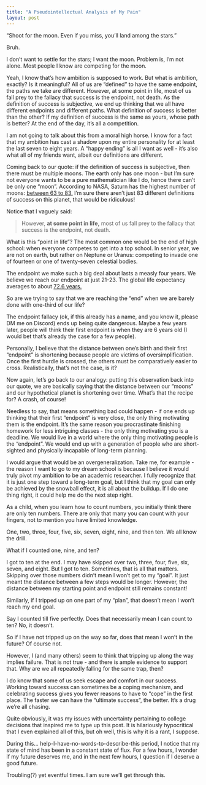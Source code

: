 ```yaml
---
title: "A Pseudointellectual Analysis of My Pain"
layout: post
---
```


“Shoot for the moon. Even if you miss, you’ll land among the stars.”

Bruh.

I don’t want to settle for the stars; I want the moon. Problem is, I’m not alone. Most people I know are competing for the moon.


Yeah, I know that’s how ambition is supposed to work. But what is ambition, exactly? Is it meaningful? All of us are “defined” to have the same endpoint, the paths we take are different. However, at some point in life, most of us fall prey to the fallacy that success is the endpoint, not death. As the definition of success is subjective, we end up thinking that we all have different endpoints and different paths. What definition of success is better than the other? If my definition of success is the same as yours, whose path is better? At the end of the day, it’s all a competition. 

I am not going to talk about this from a moral high horse. I know for a fact that my ambition has cast a shadow upon my entire personality for at least the last seven to eight years. A “happy ending” is all I want as well - it’s also what all of my friends want, albeit our definitions are different. 

Coming back to our quote: if the definition of success is subjective, then there must be multiple moons. The earth only has one moon - but I’m sure not everyone wants to be a pure mathematician like I do, hence there can’t be only one “moon”. According to NASA, Saturn has the highest number of moons: [between 63 to 83.](https://solarsystem.nasa.gov/moons/in-depth/) I’m sure there aren’t just 83 different definitions of success on this planet, that would be ridiculous!

Notice that I vaguely said:

> However, **at some point in life,** most of us fall prey to the fallacy that success is the endpoint, not death. 

What is this “point in life”? The most common one would be the end of high school: when everyone competes to get into a top school. In senior year, we are not on earth, but rather on Neptune or Uranus: competing to invade one of fourteen or one of twenty-seven celestial bodies. 

The endpoint we make such a big deal about lasts a measly four years. We believe we reach our endpoint at just 21-23. The global life expectancy averages to about [72.6 years.](https://ourworldindata.org/life-expectancy) 

So are we trying to say that we are reaching the “end” when we are barely done with one-third of our life?

The endpoint fallacy (ok, if this already has a name, and you know it, please DM me on Discord) ends up being quite dangerous. Maybe a few years later, people will think their first endpoint is when they are 6 years old (I would bet that’s already the case for a few people).

Personally, I believe that the distance between one’s birth and their first “endpoint” is shortening because people are victims of oversimplification. Once the first hurdle is crossed, the others must be comparatively easier to cross. Realistically, that’s not the case, is it?

Now again, let’s go back to our analogy: putting this observation back into our quote, we are basically saying that the distance between our “moons” and our hypothetical planet is shortening over time. What’s that the recipe for? A crash, of course!

Needless to say, that means something bad could happen - if one ends up thinking that their first “endpoint” is very close, the only thing motivating them is the endpoint. It’s the same reason you procrastinate finishing homework for less intriguing classes - the only thing motivating you is a deadline. We would live in a world where the only thing motivating people is the “endpoint”. We would end up with a generation of people who are short-sighted and physically incapable of long-term planning. 

I would argue that would be an overgeneralization. Take me, for example - the reason I want to go to my dream school is because I believe it would truly pivot my ambition to be an academic researcher. I fully recognize that it is just one step toward a long-term goal, but I think that my goal can only be achieved by the snowball effect, it is all about the buildup. If I do one thing right, it could help me do the next step right. 

As a child, when you learn how to count numbers, you initially think there are only ten numbers. There are only that many you can count with your fingers, not to mention you have limited knowledge. 

One, two, three, four, five, six, seven, eight, nine, and then ten. We all know the drill.

What if I counted one, nine, and ten?

I got to ten at the end. I may have skipped over two, three, four, five, six, seven, and eight. But I got to ten. Sometimes, that is all that matters. Skipping over those numbers didn’t mean I won’t get to my “goal”. It just meant the distance between a few steps would be longer. However, the distance between my starting point and endpoint still remains constant!

Similarly, if I tripped up on one part of my “plan”, that doesn’t mean I won’t reach my end goal.

Say I counted till five perfectly. Does that necessarily mean I can count to ten? No, it doesn’t.

So if I have not tripped up on the way so far, does that mean I won’t in the future? Of course not.

However, I (and many others) seem to think that tripping up along the way implies failure. That is not true - and there is ample evidence to support that. Why are we all repeatedly falling for the same trap, then?

I do know that some of us seek escape and comfort in our success. Working toward success can sometimes be a coping mechanism, and celebrating success gives you fewer reasons to have to “cope” in the first place. The faster we can have the “ultimate success”, the better. It’s a drug we’re all chasing. 

Quite obviously, it was my issues with uncertainty pertaining to college decisions that inspired me to type up this post. It is hilariously hypocritical that I even explained all of this, but oh well, this is why it is a rant, I suppose. 

During this… help-I-have-no-words-to-describe-this period, I notice that my state of mind has been in a constant state of flux. For a few hours, I wonder if my future deserves me, and in the next few hours, I question if I deserve a good future.

Troubling(?) yet eventful times. I am sure we’ll get through this.

